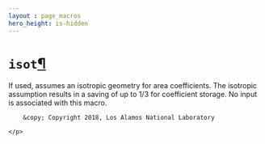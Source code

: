 ```yaml
---
layout : page_macros
hero_height: is-hidden
---
```


<h1><code class="docutils literal notranslate"><span class="pre">isot</span></code><a class="headerlink" href="#isot" title="Permalink to this headline">¶</a></h1>
<p>If used, assumes an isotropic geometry for area coefficients. The isotropic assumption results in a saving of up to 1/3 for coefficient storage. No input is associated with this macro.</p>
  <div role="contentinfo">
    <p>
        
        &copy; Copyright 2018, Los Alamos National Laboratory

    </p>
  </div>